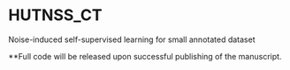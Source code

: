# HUTNSS_CT
Noise-induced self-supervised learning for small annotated dataset

**Full code will be released upon successful publishing of the manuscript.
